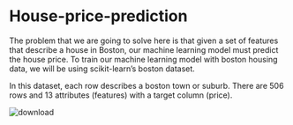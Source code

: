 # House-price-prediction


The problem that we are going to solve here is that given a set of features that describe a house in Boston, our machine learning model must predict the house price. To train our machine learning model with boston housing data, we will be using scikit-learn’s boston dataset.

In this dataset, each row describes a boston town or suburb. There are 506 rows and 13 attributes (features) with a target column (price).

![download](https://user-images.githubusercontent.com/95535309/201671318-01212938-9daa-4ac3-911b-31872bb702c1.jpg)

